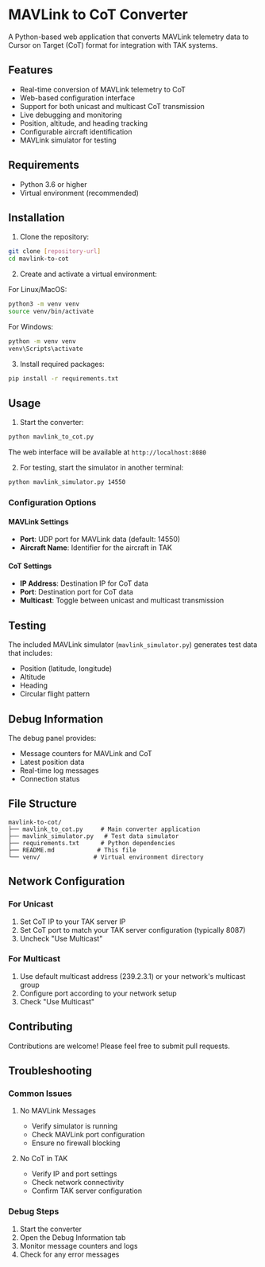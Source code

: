 # MAVLink to CoT Converter

A Python-based web application that converts MAVLink telemetry data to Cursor on Target (CoT) format for integration with TAK systems. 

## Features

- Real-time conversion of MAVLink telemetry to CoT
- Web-based configuration interface
- Support for both unicast and multicast CoT transmission
- Live debugging and monitoring
- Position, altitude, and heading tracking
- Configurable aircraft identification
- MAVLink simulator for testing

## Requirements

- Python 3.6 or higher
- Virtual environment (recommended)

## Installation

1. Clone the repository:
```bash
git clone [repository-url]
cd mavlink-to-cot
```

2. Create and activate a virtual environment:

For Linux/MacOS:
```bash
python3 -m venv venv
source venv/bin/activate
```

For Windows:
```cmd
python -m venv venv
venv\Scripts\activate
```

3. Install required packages:
```bash
pip install -r requirements.txt
```

## Usage

1. Start the converter:
```bash
python mavlink_to_cot.py
```
The web interface will be available at `http://localhost:8080`

2. For testing, start the simulator in another terminal:
```bash
python mavlink_simulator.py 14550
```

### Configuration Options

#### MAVLink Settings
- **Port**: UDP port for MAVLink data (default: 14550)
- **Aircraft Name**: Identifier for the aircraft in TAK

#### CoT Settings
- **IP Address**: Destination IP for CoT data
- **Port**: Destination port for CoT data
- **Multicast**: Toggle between unicast and multicast transmission

## Testing

The included MAVLink simulator (`mavlink_simulator.py`) generates test data that includes:
- Position (latitude, longitude)
- Altitude
- Heading
- Circular flight pattern

## Debug Information

The debug panel provides:
- Message counters for MAVLink and CoT
- Latest position data
- Real-time log messages
- Connection status

## File Structure

```
mavlink-to-cot/
├── mavlink_to_cot.py     # Main converter application
├── mavlink_simulator.py   # Test data simulator
├── requirements.txt      # Python dependencies
├── README.md            # This file
└── venv/               # Virtual environment directory
```

## Network Configuration

### For Unicast
1. Set CoT IP to your TAK server IP
2. Set CoT port to match your TAK server configuration (typically 8087)
3. Uncheck "Use Multicast"

### For Multicast
1. Use default multicast address (239.2.3.1) or your network's multicast group
2. Configure port according to your network setup
3. Check "Use Multicast"

## Contributing

Contributions are welcome! Please feel free to submit pull requests.

## Troubleshooting

### Common Issues

1. No MAVLink Messages
   - Verify simulator is running
   - Check MAVLink port configuration
   - Ensure no firewall blocking

2. No CoT in TAK
   - Verify IP and port settings
   - Check network connectivity
   - Confirm TAK server configuration

### Debug Steps

1. Start the converter
2. Open the Debug Information tab
3. Monitor message counters and logs
4. Check for any error messages

